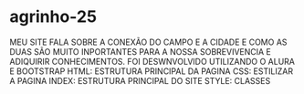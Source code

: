 # agrinho-25
MEU SITE FALA SOBRE A CONEXÃO DO CAMPO E A CIDADE E COMO AS DUAS SÃO MUITO INPORTANTES PARA A NOSSA SOBREVIVENCIA E ADIQUIRIR CONHECIMENTOS.
FOI DESWNVOLVIDO UTILIZANDO O ALURA E BOOTSTRAP 
HTML: ESTRUTURA PRINCIPAL DA PAGINA 
CSS: ESTILIZAR A PAGINA 
INDEX: ESTRUTURA PRINCIPAL DO SITE 
STYLE: CLASSES 
